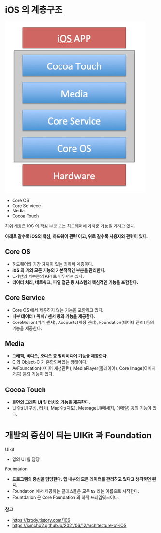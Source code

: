 # iOS 의 계층구조

<img src="../../Image/iOS-계층구조.png">

- Core OS
- Core Serviece
- Media
- Cocoa Touch

하위 계층은 iOS 의 핵심 부분 또는 하드웨어에 가까운 기능을 가지고 있다.

<b>아래로 갈수록 iOS의 핵심, 하드웨어 관련 이고, 위로 갈수록 사용자와 관련이 있다.</b>


## Core OS
- 하드웨어와 가장 가까이 있는 최하위 계층이다.
- <b>iOS 의 거의 모든 기능의 기본적적인 부분을 관리한다.</b>
- C기반의 저수준의 API 로 이루어져 있다.
- <b>데이터 처리, 네트워크, 파일 접근 등 시스템의 핵심적인 기능을 포함한다.</b>


## Core Service
- Core OS 에서 제공하지 않는 기능을 포함하고 있다.
- <b>내부 데이터 / 위치 / 센서 등의 기능을 제공한다.</b>
- CoreMotion(기기 센서), Accounts(계정 관리), Foundation(데이터 관리) 등의 기능을 제공한다.


## Media
- <b>그래픽, 비디오, 오디오 등 멀티미디어 기능을 제공한다.</b>
- C 와 Object-C 가 혼합되어있는 형태이다.
- AvFoundation(미디어 재생관련), MediaPlayer(플레이어), Core Image(이미지 가공) 등의 기능이 있다.

## Cocoa Touch
- <b>화면의 그래픽 UI 및 터치의 기능을 제공한다.</b>
- UIKit(UI 구성, 터치), MapKit(지도), MessageUI(메세지, 이메일) 등의 기능이 있다.


# 개발의 중심이 되는 UIKit 과 Foundation
UIkit
- 앱의 UI 를 담당

Foundation
 - <b>프로그램의 중심을 담당한다. 앱 내부의 모든 데이터를 관리하고 있다고 생각하면 된다.</b>
 - Foundation 에서 제공하는 클래스들은 모두 ```NS``` 라는 이름으로 시작한다.
 - Fountdation 은 Core Foundation 의 하위 프레임워크이다.

#### 참고
- https://brody.tistory.com/106
- https://iamcho2.github.io/2021/06/12/architecture-of-iOS